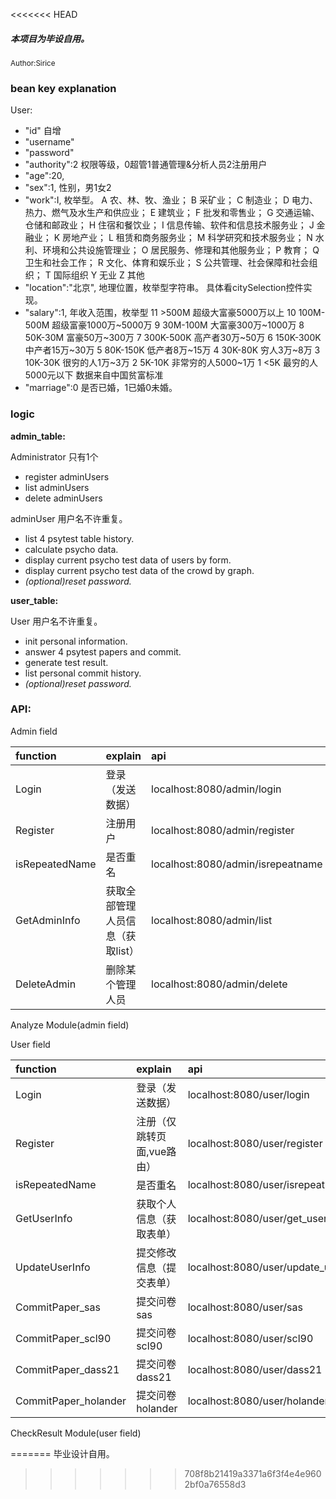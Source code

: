 <<<<<<< HEAD
##### 本项目为毕设自用。
<small>Author:Sirice</small>

### bean key explanation
User:
 - "id" 自增
 - "username"
 - "password"
 - "authority":2  权限等级，0超管1普通管理&分析人员2注册用户
 - "age":20,  
 - "sex":1, 性别，男1女2
 - "work":I, 枚举型。
         A 农、林、牧、渔业； 
         B 采矿业； 
         C 制造业； 
         D 电力、热力、燃气及水生产和供应业； 
         E 建筑业； 
         F 批发和零售业； 
         G 交通运输、仓储和邮政业； 
         H 住宿和餐饮业； 
         I 信息传输、软件和信息技术服务业； 
         J 金融业； 
         K 房地产业；
         L 租赁和商务服务业； 
         M 科学研究和技术服务业； 
         N 水利、环境和公共设施管理业； 
         O 居民服务、修理和其他服务业； 
         P 教育； 
         Q 卫生和社会工作； 
         R 文化、体育和娱乐业； 
         S 公共管理、社会保障和社会组织； 
         T 国际组织
         Y 无业
         Z 其他
 - "location":"北京", 地理位置，枚举型字符串。
         具体看citySelection控件实现。
 - "salary":1, 年收入范围，枚举型
         11 >500M 超级大富豪5000万以上
         10 100M-500M 超级富豪1000万~5000万
         9 30M-100M 大富豪300万~1000万
         8 50K-30M 富豪50万~300万
         7 300K-500K 高产者30万~50万
         6 150K-300K 中产者15万~30万
         5 80K-150K 低产者8万~15万
         4 30K-80K 穷人3万~8万
         3 10K-30K 很穷的人1万~3万
         2 5K-10K 非常穷的人5000~1万
         1 <5K 最穷的人5000元以下
         数据来自中国贫富标准
 - "marriage":0 是否已婚，1已婚0未婚。

### logic

**admin_table:**

Administrator 只有1个
- register adminUsers
- list adminUsers
- delete adminUsers

adminUser
用户名不许重复。
- list 4 psytest table history.
- calculate psycho data.
- display current psycho test data of users by form.
- display current psycho test data of the crowd by graph.
- *(optional)reset password.*

**user_table:**

User
用户名不许重复。
- init personal information.
- answer 4 psytest papers and commit.
- generate test result.
- list personal commit history.
- *(optional)reset password.*

### API:

Admin field

| function | explain | api | method | Status |
| :------ | :------ | :------ | :------: |:------: |
| Login | 登录（发送数据） | localhost:8080/admin/login | post |  done |
| Register | 注册用户 | localhost:8080/admin/register | post |  done |
| isRepeatedName | 是否重名 | localhost:8080/admin/isrepeatname | get/post |  done |
| GetAdminInfo | 获取全部管理人员信息（获取list） | localhost:8080/admin/list | get |  done |
| DeleteAdmin | 删除某个管理人员 | localhost:8080/admin/delete | get |done |

Analyze Module(admin field)


User field

| function | explain | api | method |Status |
| :------ | :------ | :------ | :------: |:------: |
| Login | 登录（发送数据） | localhost:8080/user/login | post | done |
| Register | 注册（仅跳转页面,vue路由） | localhost:8080/user/register | get | done |
| isRepeatedName | 是否重名 | localhost:8080/user/isrepeatname | get/post |  done |
| GetUserInfo | 获取个人信息（获取表单） | localhost:8080/user/get_userinfo | get |done |
| UpdateUserInfo | 提交修改信息（提交表单） | localhost:8080/user/update_userinfo | post |done |
| CommitPaper_sas | 提交问卷sas | localhost:8080/user/sas | post |
| CommitPaper_scl90 | 提交问卷scl90 | localhost:8080/user/scl90 | post |
| CommitPaper_dass21 | 提交问卷dass21 | localhost:8080/user/dass21 | post |
| CommitPaper_holander | 提交问卷holander | localhost:8080/user/holander | post |

CheckResult Module(user field)


=======
毕业设计自用。
>>>>>>> 708f8b21419a3371a6f3f4e4e9602bf0a76558d3
